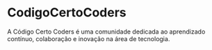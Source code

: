 # CodigoCertoCoders
A Código Certo Coders é uma comunidade dedicada ao aprendizado contínuo, colaboração e inovação na área de tecnologia.
